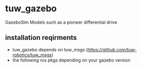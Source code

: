 # tuw_gazebo
GazeboSim Models such as a pioneer differential drive
## installation reqirments
* tuw_gazebo depends on tuw_msgs (https://github.com/tuw-robotics/tuw_msgs)
* the following ros pkgs depending on your gazebo version
``` ros-kinetic-gazebo-ros-pkgs / ros-kinetic-gazebo8-ros-pkgs 
```
